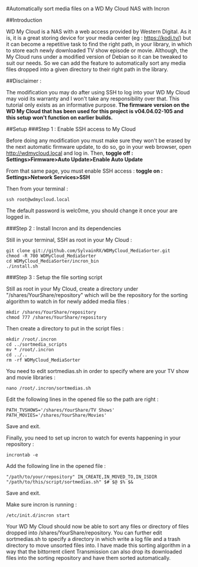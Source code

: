 #Automatically sort media files on a WD My Cloud NAS with Incron

##Introduction

WD My Cloud is a NAS with a web access provided by Western Digital.
As it is, it is a great storing device for your media center
(eg : https://kodi.tv/) but it can become a repetitive task to find
the right path, in your library, in which to store each newly
downloaded TV show episode or movie. Although, the My Cloud runs
under a modified version of Debian so it can be tweaked to suit
our needs. So we can add the feature to automatically sort any
media files dropped into a given directory to their right path in
the library.


##Disclaimer :

The modification you may do after using SSH to log into your WD My
Cloud may void its warranty and I won't take any responsibility
over that. This tutorial only exists as an informative purpose.
<b>The firmware version on the WD My Cloud that has been used for
this project is v04.04.02-105 and this setup won't function on
earlier builds.</b>


##Setup
###Step 1 : Enable SSH access to My Cloud

Before doing any modification you must make sure they won't be
erased by the next automatic firmware update, to do so, go in your
web browser, open http://wdmycloud.local and log in. Then,
<b>toggle off : Settings>Firmware>Auto Update>Enable
Auto Update </b>


From that same page, you must enable SSH access :
<b>toggle on : Settings>Network Services>SSH</b>

Then from your terminal : 
```
ssh root@wdmycloud.local
```
The default password is welc0me, you should change it once your are
logged in.


###Step 2 : Install Incron and its dependencies

Still in your terminal, SSH as root in your My Cloud :
```
git clone git://github.com/SylvainRX/WDMyCloud_MediaSorter.git
chmod -R 700 WDMyCloud_MediaSorter
cd WDMyCloud_MediaSorter/incron_bin
./install.sh
```


###Step 3 : Setup the file sorting script

Still as root in your My Cloud, create a directory under
"/shares/YourShare/repository" which will be the repository for the
sorting algorithm to watch in for newly added media files :
```
mkdir /shares/YourShare/repository
chmod 777 /shares/YourShare/repository
```


Then create a directory to put in the script files :
```
mkdir /root/.incron
cd ../sortmedia_scripts
mv * /root/.incron
cd ../..
rm -rf WDMyCloud_MediaSorter
```


You need to edit sortmedias.sh in order to specify where are your
TV show and movie libraries :
```
nano /root/.incron/sortmedias.sh
```
Edit the following lines in the opened file so the path are right :
```
PATH_TVSHOWS='/shares/YourShare/TV Shows'
PATH_MOVIES='/shares/YourShare/Movies'
```
Save and exit.


Finally, you need to set up incron to watch for events happening in
your repository :
```
incrontab -e
```
Add the following line in the opened file :
```
"/path/to/your/repository" IN_CREATE,IN_MOVED_TO,IN_ISDIR "/path/to/this/script/sortmedias.sh" $# $@ $% $&
```
Save and exit.


Make sure incron is running :
```
/etc/init.d/incron start
```


Your WD My Cloud should now be able to sort any files or directory
of files dropped into /shares/YourShare/repository. You can further
edit sortmedias.sh to specify a directory in which write a log file
and a trash directory to move unsorted files into.
I have made this sorting algorithm in a way that the bittorrent
client Transmission can also drop its downloaded files into the
sorting repository and have them sorted automatically.
